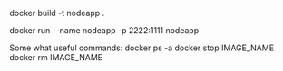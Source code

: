 docker build -t nodeapp .

docker run --name nodeapp -p 2222:1111 nodeapp

Some what useful commands:
docker ps -a
docker stop IMAGE_NAME
docker rm IMAGE_NAME
